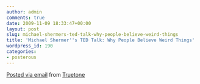```yaml
---
author: admin
comments: true
date: 2009-11-09 18:33:47+00:00
layout: post
slug: michael-shermers-ted-talk-why-people-believe-weird-things
title: 'Michael Shermer''s TED Talk: Why People Believe Weird Things'
wordpress_id: 190
categories:
- posterous
---
```


     

 [Posted via email](http://posterous.com)   from [Truetone](http://truetone.posterous.com/michael-shermers-ted-talk-why-people-believe)  

 
